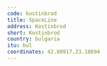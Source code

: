 ```yaml
---
code: kostinbrod
title: SpaceLine
address: Kostinbrod
short: Kostinbrod
country: bulgaria
itu: bul
coordinates: 42.80917,23.18694
---
```

